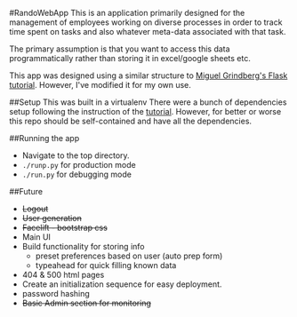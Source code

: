 #RandoWebApp
This is an application primarily designed for the management of employees working on diverse processes in order to track time spent on tasks and also whatever meta-data associated with that task.

The primary assumption is that you want to access this data programmatically rather than storing it in excel/google sheets etc.


This app was designed using a similar structure to [Miguel Grindberg's Flask tutorial]( http://blog.miguelgrinberg.com/post/the-flask-mega-tutorial-part-i-hello-world). However, I've modified it for my own use.

##Setup
This was built in a virtualenv
There were a bunch of dependencies setup following the instruction of the [tutorial](http://blog.miguelgrinberg.com/post/the-flask-mega-tutorial-part-i-hello-world). However, for better or worse this repo should be self-contained and have all the dependencies.

##Running the app
- Navigate to the top directory.
- `./runp.py` for production mode
- `./run.py` for debugging mode

##Future
* ~~Logout~~
* ~~User generation~~
* ~~Facelift - bootstrap css~~
* Main UI
* Build functionality for storing info
  - preset preferences based on user (auto prep form)
  - typeahead for quick filling known data
* 404 & 500 html pages
* Create an initialization sequence for easy deployment.
* password hashing
* ~~Basic Admin section for monitoring~~
